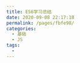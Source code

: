 ```yaml
---
title: ES6学习总结
date: 2020-09-08 22:17:18
permalink: /pages/fbfe98/
categories: 
  - 基础
  - JS
tags: 
  - 
---
```

